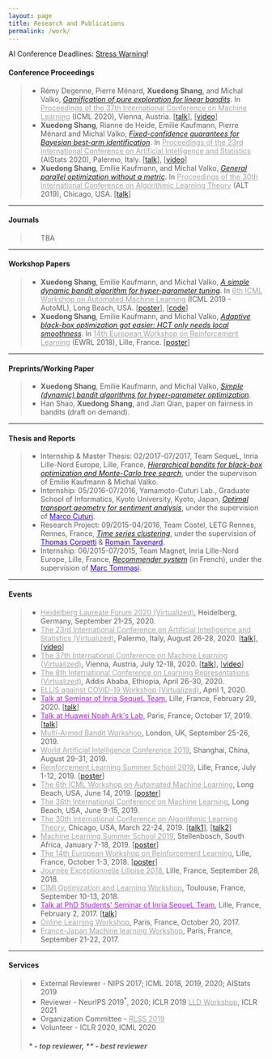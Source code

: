 ```yaml
---
layout: page
title: Research and Publications
permalink: /work/
---
```


AI Conference Deadlines: <a href="https://aideadlin.es/?sub=ML,CV,NLP,RO,SP,GR">Stress Warning</a>!

<h4><B>Conference Proceedings</B></h4>

<blockquote>
<ul style="list-style-type:square">
<li>
  Rémy Degenne, Pierre Ménard, <strong>Xuedong Shang</strong>, and Michal Valko, <a href="/static/documents/degenne2020game.pdf"><em>Gamification of pure exploration for linear bandits</em></a>. In <a href="https://www.icml.cc/" style="color:#A4A4A4">Proceedings of the 37th International Conference on Machine Learning</a> (ICML 2020), Vienna, Austria. [<a href="/static/documents/icml2020_talk.pdf">talk</a>], [<a href="https://icml.cc/virtual/2020/poster/6506">video</a>]
</li>
<li>
  <strong>Xuedong Shang</strong>, Rianne de Heide, Emilie Kaufmann, Pierre Ménard and Michal Valko, <a href="/static/documents/shang2019t3c.pdf"><em>Fixed-confidence guarantees for Bayesian best-arm identification</em></a>. In <a href="https://www.aistats.org/" style="color:#A4A4A4">Proceedings of the 23rd International Conference on Artificial Intelligence and Statistics</a> (AIStats 2020), Palermo, Italy. [<a href="/static/documents/aistats2020_talk.pdf">talk</a>], [<a href="">video</a>]
</li>
<li>
  <strong>Xuedong Shang</strong>, Emilie Kaufmann, and Michal Valko, <a href="/static/documents/shang2019general.pdf"><em>General parallel optimization without a metric</em></a>. In <a href="http://alt2019.algorithmiclearningtheory.org/accepted-papers/" style="color:#A4A4A4">Proceedings of the 30th International Conference on Algorithmic Learning Theory</a> (ALT 2019), Chicago, USA. [<a href="/static/documents/alt2019_talk_1.pdf">talk</a>]
</li>
</ul>
</blockquote>

<hr />

<h4><B>Journals</B></h4>

<blockquote>
<ul style="list-style-type:square">
  TBA
</ul>
</blockquote>

<hr />

<h4><B>Workshop Papers</B></h4>

<blockquote>
<ul style="list-style-type:square">
<li>
  <strong>Xuedong Shang</strong>, Emilie Kaufmann, and Michal Valko, <a href="/static/documents/shang2019dttts.pdf"><em>A simple dynamic bandit algorithm for hyper-parameter tuning</em></a>. In <a href="https://sites.google.com/view/automl2019icml/" style="color:#A4A4A4">6th ICML Workshop on Automated Machine Learning</a> (ICML 2019 - AutoML), Long Beach, USA. [<a href="/static/documents/shang2019dttts_poster.pdf">poster</a>], [<a href="/static/documents/shang2019dttts_code.zip">code</a>]
</li>
<li>
  <strong>Xuedong Shang</strong>, Emilie Kaufmann, and Michal Valko, <a href="/static/documents/shang2018adaptive.pdf"><em>Adaptive black-box optimization got easier: HCT only needs local smoothness</em></a>. In <a href="https://ewrl.wordpress.com/ewrl14-2018/" style="color:#A4A4A4">14th European Workshop on Reinforcement Learning</a> (EWRL 2018), Lille, France. [<a href="/static/documents/shang2018adaptive_poster.pdf">poster</a>]
</li>
</ul>
</blockquote>

<hr />

<h4><B>Preprints/Working Paper</B></h4>
<blockquote>
<ul style="list-style-type:square">
<li>
  <strong>Xuedong Shang</strong>, Emilie Kaufmann, and Michal Valko, <a href="/static/documents/dttts.pdf"><em>Simple (dynamic) bandit algorithms for hyper-parameter optimization</em></a>.
</li>
<li>
  Han Shao, <strong>Xuedong Shang</strong>, and Jian Qian, paper on fairness in bandits (draft on demand).
</li>
</ul>
</blockquote>

<hr />

<h4><B>Thesis and Reports</B></h4>

<blockquote>
<ul style="list-style-type:square">
  <li>Internship & Master Thesis: 02/2017-07/2017, Team SequeL, Inria Lille-Nord Europe, Lille, France, <a href="/static/documents/bandits.pdf"><em>Hierarchical bandits for black-box optimization and Monte-Carlo tree search</em></a>, under the supervison of Emilie Kaufmann & Michal Valko.
  </li>

  <li>Internship: 05/2016-07/2016, Yamamoto-Cuturi Lab., Graduate School of Informatics, Kyoto University, Kyoto, Japan, <a href="/static/documents/optimal_transport.pdf"><em>Optimal transport geometry for sentiment analysis</em></a>, under the supervision of <a href="http://marcocuturi.net/" style="color:#3A01DF">Marco Cuturi</a>.
  </li>

  <li>Research Project: 09/2015-04/2016, Team Costel, LETG Rennes, Rennes, France, <a href="/static/documents/time_series.pdf"><em>Time series clustering</em></a>, under the supervision of <a href="https://www.sites.univ-rennes2.fr/costel/corpetti/site/index.html" style="color:#3A01DF">Thomas Corpetti</a> & <a href="https://rtavenar.github.io/research/bio.html" style="color:#3A01DF">Romain Tavenard</a>.
  </li>

  <li>Internship: 06/2015-07/2015, Team Magnet, Inria Lille-Nord Europe, Lille, France, <a href="/static/documents/recommender.pdf"><em>Recommender system</em></a> (in French), under the supervision of <a href="http://researchers.lille.inria.fr/tommasi/" style="color:#3A01DF">Marc Tommasi</a>.
  </li>
</ul>

</blockquote>

<hr />

<h4><B>Events</B></h4>

<blockquote>
<ul style="list-style-type:square">
    <li><a href="https://www.heidelberg-laureate-forum.org/" style="color:#A4A4A4">Heidelberg Laureate Forum 2020 (Virtualized)</a>, Heidelberg, Germany, September 21-25, 2020.</li>
  <li><a href="https://www.aistats.org/" style="color:#A4A4A4">The 23rd International Conference on Artificial Intelligence and Statistics (Virtualized)</a>, Palermo, Italy, August 26-28, 2020. [<a href="/static/documents/aistats2020_talk.pdf">talk</a>], [<a href="">video</a>]</li>
  <li><a href="https://icml.cc/" style="color:#A4A4A4">The 37th International Conference on Machine Learning (Virtualized)</a>, Vienna, Austria, July 12-18, 2020. [<a href="/static/documents/icml2020_talk.pdf">talk</a>], [<a href="https://icml.cc/virtual/2020/poster/6506">video</a>]</li>
  <li><a href="https://iclr.cc/" style="color:#A4A4A4">The 8th International Conference on Learning Representations (Virtualized)</a>, Addis Ababa, Ethiopia, April 26-30, 2020.</li>
  <li><a href="https://ellis.eu/en/news/online-workshop-on-covid19-ellis-on-april-1st" style="color:#A4A4A4">ELLIS against COVID-19 Workshop (Virtualized)</a>, April 1, 2020.</li>
  <li><a href="https://team.inria.fr/sequel/seminar/" style="color:#AA26DA">Talk at Seminar of Inria SequeL Team</a>, Lille, France, February 29, 2020. [<a href="/static/documents/sequel_talk.pdf">talk</a>]</li>
  <li><a href="http://www.noahlab.com.hk/#/home" style="color:#AA26DA">Talk at Huawei Noah Ark's Lab</a>, Paris, France, October 17, 2019. [<a href="/static/documents/huawei_talk.pdf">talk</a>]</li>
  <li><a href="https://grunewalder.blog/workshop-on-multi-armed-bandits-2019/" style="color:#A4A4A4">Multi-Armed Bandit Workshop</a>, London, UK, September 25-26, 2019.</li>
  <li><a href="http://www.worldaic.com.cn/portal/index.html" style="color:#A4A4A4">World Artificial Intelligence Conference 2019</a>, Shanghai, China, August 29-31, 2019.</li>
  <li><a href="https://rlss.inria.fr/" style="color:#A4A4A4">Reinforcement Learning Summer School 2019</a>, Lille, France, July 1-12, 2019. [<a href="/static/documents/rlss2019_poster.pdf">poster</a>]</li>
  <li><a href="https://sites.google.com/view/automl2019icml/" style="color:#A4A4A4">The 6th ICML Workshop on Automated Machine Learning</a>, Long Beach, USA, June 14, 2019. [<a href="/static/documents/shang2019dttts_poster.pdf">poster</a>]</li>
  <li><a href="https://icml.cc/" style="color:#A4A4A4">The 36th International Conference on Machine Learning</a>, Long Beach, USA, June 9-15, 2019.</li>
  <li><a href="http://alt2019.algorithmiclearningtheory.org/" style="color:#A4A4A4">The 30th International Conference on Algorithmic Learning Theory</a>, Chicago, USA, March 22-24, 2019. [<a href="/static/documents/alt2019_talk_1.pdf">talk1</a>], [<a href="/static/documents/alt2019_talk_2.pdf">talk2</a>]</li>
  <li><a href="https://mlssafrica.com/" style="color:#A4A4A4">Machine Learning Summer School 2019</a>, Stellenbosch, South Africa, January 7-18, 2019. [<a href="/static/documents/shang2018adaptive_poster.pdf">poster</a>]</li>
  <li><a href="https://ewrl.wordpress.com/ewrl14-2018/" style="color:#A4A4A4">The 14th European Workshop on Reinforcement Learning</a>, Lille, France, October 1-3, 2018. [<a href="/static/documents/shang2018adaptive_poster.pdf">poster</a>]</li>
  <li><a href="https://jel2018.sciencesconf.org/" style="color:#A4A4A4">Journée Exceptionnelle Lilloise 2018</a>, Lille, France, September 28, 2018.</li>
  <li><a href="http://www.cimi.univ-toulouse.fr/optimisation/en/workshop-optimization-and-machine-learning/" style="color:#A4A4A4">CIMI Optimization and Learning Workshop</a>, Toulouse, France, September 10-13, 2018.</li>
  <li><a href="https://team.inria.fr/sequel/seminar/" style="color:#AA26DA">Talk at PhD Students' Seminar of Inria SequeL Team</a>, Lille, France, February 2, 2017. [<a href="/static/documents/phd_seminar_talk.pdf">talk</a>]</li>
  <li><a href="" style="color:#A4A4A4">Online Learning Workshop</a>, Paris, France, October 20, 2017.</li>
  <li><a href="http://fjml.marcocuturi.net/" style="color:#A4A4A4">France-Japan Machine learning Workshop</a>, Paris, France, September 21-22, 2017.</li>
</ul>
</blockquote>

<hr />

<h4><B>Services</B></h4>

<blockquote>
<ul style="list-style-type:square">
  <li>External Reviewer - NIPS 2017; ICML 2018, 2019, 2020; AIStats 2019</li>
  <li>Reviewer - NeurIPS 2019<sup>*</sup>, 2020; ICLR 2019 <a href="https://lld-workshop.github.io/" style="color:#A4A4A4">LLD Workshop</a>, ICLR 2021</li>
  <li>Organization Committee - <a href="https://rlss.inria.fr/" style="color:#A4A4A4">RLSS 2019</a></li>
  <li>Volunteer - ICLR 2020, ICML 2020</li>
</ul>

<h5>* - top reviewer, ** - best reviewer</h5>
</blockquote>
